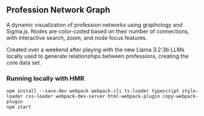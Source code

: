 ## Profession Network Graph

A dynamic visualization of profession networks using graphology and Sigma.js. Nodes are color-coded based on their number of connections, with interactive search, zoom, and node focus features.

Created over a weekend after playing with the new Llama 3.2:3b LLMs locally used to generate relationships between professions, creating the core data set.


### Running locally with HMR
```
npm install --save-dev webpack webpack-cli ts-loader typescript style-loader css-loader webpack-dev-server html-webpack-plugin copy-webpack-plugin
npm start
```